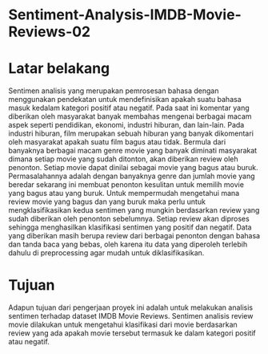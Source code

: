 # Sentiment-Analysis-IMDB-Movie-Reviews-02

# Latar belakang
Sentimen analisis yang merupakan pemrosesan bahasa dengan menggunakan pendekatan untuk mendefinisikan apakah suatu bahasa masuk kedalam kategori positif atau negatif. Pada saat ini komentar yang diberikan oleh masyarakat banyak membahas mengenai berbagai macam aspek seperti pendidikan, ekonomi, industri hiburan, dan lain-lain. Pada industri hiburan, film merupakan sebuah hiburan yang banyak dikomentari oleh masyarakat apakah suatu film bagus atau tidak. Bermula dari banyaknya berbagai macam genre movie yang banyak diminati masyarakat dimana setiap movie yang sudah ditonton, akan diberikan review oleh penonton. Setiap movie dapat dinilai sebagai movie yang bagus atau buruk. Permasalahannya adalah dengan banyaknya genre dan jumlah movie yang beredar sekarang ini membuat penonton kesulitan untuk memilih movie yang bagus atau yang buruk. Untuk mempermudah mengetahui mana review movie yang bagus dan yang buruk maka perlu untuk mengklasifikasikan kedua sentimen yang mungkin berdasarkan review yang sudah diberikan oleh penonton sebelumnya. Setiap review akan diproses sehingga menghasilkan klasifikasi sentimen yang positif dan negatif. 
Data yang diberikan masih berupa review dari berbagai penonton dengan bahasa dan tanda baca yang bebas, oleh karena itu data yang diperoleh terlebih dahulu di preprocessing agar mudah untuk diklasifikasikan. 

# Tujuan
Adapun tujuan dari pengerjaan proyek ini adalah untuk melakukan analisis sentimen terhadap dataset IMDB Movie Reviews. Sentimen analisis review movie dilakukan untuk mengetahui klasifikasi dari movie berdasarkan review yang ada apakah movie tersebut termasuk ke dalam kategori positif atau negatif. 
